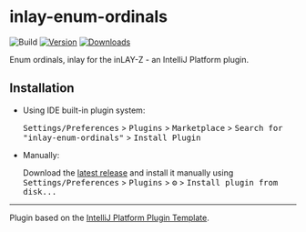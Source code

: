 # inlay-enum-ordinals

![Build](https://github.com/umbreon22/inlay-enum-ordinals/workflows/Build/badge.svg)
[![Version](https://img.shields.io/jetbrains/plugin/v/16945.svg)](https://plugins.jetbrains.com/plugin/16945)
[![Downloads](https://img.shields.io/jetbrains/plugin/d/16945.svg)](https://plugins.jetbrains.com/plugin/16945)

<!-- Plugin description -->
Enum ordinals, inlay for the inLAY-Z - an IntelliJ Platform plugin.
<!-- Plugin description end -->

## Installation

- Using IDE built-in plugin system:
  
  <kbd>Settings/Preferences</kbd> > <kbd>Plugins</kbd> > <kbd>Marketplace</kbd> > <kbd>Search for "inlay-enum-ordinals"</kbd> >
  <kbd>Install Plugin</kbd>
  
- Manually:

  Download the [latest release](https://github.com/umbreon22/inlay-enum-ordinals/releases/latest) and install it manually using
  <kbd>Settings/Preferences</kbd> > <kbd>Plugins</kbd> > <kbd>⚙️</kbd> > <kbd>Install plugin from disk...</kbd>


---
Plugin based on the [IntelliJ Platform Plugin Template][template].

[template]: https://github.com/JetBrains/intellij-platform-plugin-template
